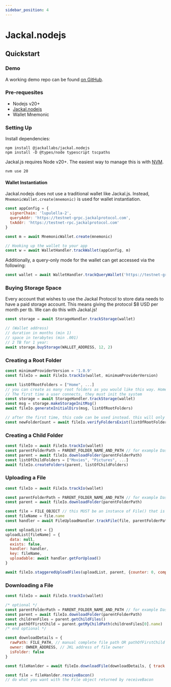 ```yaml
---
sidebar_position: 4
---
```


# Jackal.nodejs

## Quickstart

### Demo

A working demo repo can be found [on GitHub](https://github.com/JackalLabs/pup-demo).

### Pre-requesites

* Nodejs v20+
* [Jackal.nodejs](https://www.npmjs.com/package/@jackallabs/jackal.nodejs)
* Wallet Mnemonic

### Setting Up

Install dependencies:

```shell
npm install @jackallabs/jackal.nodejs
npm install -D @types/node typescript tscpaths
```

Jackal.js requires Node v20+. The easiest way to manage this is
with [NVM](https://github.com/nvm-sh/nvm#installing-and-updating).

```shell
nvm use 20
```

#### Wallet Instantiation

Jackal.nodejs does not use a traditional wallet like Jackal.js. Instead, `MnemonicWallet.create(mnemonic)` is used for
wallet instantiation.

```js
const appConfig = {
  signerChain: 'lupulella-2',
  queryAddr: 'https://testnet-grpc.jackalprotocol.com',
  txAddr: 'https://testnet-rpc.jackalprotocol.com'
}

const m = await MnemonicWallet.create(mnemonic)

// Hooking up the wallet to your app
const w = await WalletHandler.trackWallet(appConfig, m)
```

Additionally, a query-only mode for the wallet can get accessed via the following:

```js
const wallet = await WalletHandler.trackQueryWallet('https://testnet-grpc.jackalprotocol.com') // Use the gRPC-web address of your choice
```

### Buying Storage Space

Every account that wishes to use the Jackal Protocol to store data needs to have a paid storage account.
This means giving the protocol $8 USD per month per tb. We can do this with Jackal.js!

```js
const storage = await StorageHandler.trackStorage(wallet)

// (Wallet address)
// duration in months (min 1)
// space in terabytes (min .001)
// 2 TB for 1 year:
await storage.buyStorage(WALLET_ADDRESS, 12, 2)
```

### Creating a Root Folder

```js
const minimumProviderVersion = '1.0.9'
const fileIo = await FileIo.trackIo(wallet, minimumProviderVersion)

const listOfRootFolders = ["Home", ...]
// you can create as many root folders as you would like this way. Home is the Jackal Dashboard default root directory.
// The first time a user connects, they must init the system
const storage = await StorageHandler.trackStorage(wallet)
const msg = storage.makeStorageInitMsg()
await fileIo.generateInitialDirs(msg, listOfRootFolders)

// after the first time, this code can be used instead. this will only create new root folders if they don't already exist
const newFolderCount = await fileIo.verifyFoldersExist(listOfRootFolders)
```

### Creating a Child Folder

```js
const fileIo = await FileIo.trackIo(wallet)
const parentFolderPath = PARENT_FOLDER_NAME_AND_PATH // for example Dashboard's root folder path is s/Home
const parent = await fileIo.downloadFolder(parentFolderPath)
const listOfChildFolders = ["Movies", "Pictures", ...]
await fileIo.createFolders(parent, listOfChildFolders)
```

### Uploading a File

```js
const fileIo = await FileIo.trackIo(wallet)

const parentFolderPath = PARENT_FOLDER_NAME_AND_PATH // for example Dashboard's root folder path is s/Home
const parent = await fileIo.downloadFolder(parentFolderPath)

const file = FILE_OBJECT // this MUST be an instance of File() that is in the browser memory
const fileName = file.name
const handler = await FileUploadHandler.trackFile(file, parentFolderPath)

const uploadList = {}
uploadList[fileName] = {
  data: null,
  exists: false,
  handler: handler,
  key: fileName,
  uploadable: await handler.getForUpload()
}

await fileIo.staggeredUploadFiles(uploadList, parent, {counter: 0, complete: 0})
```

### Downloading a File

```js
const fileIo = await FileIo.trackIo(wallet)

/* optional */
const parentFolderPath = PARENT_FOLDER_NAME_AND_PATH // for example Dashboard's root folder path is s/Home
const parent = await fileIo.downloadFolder(parentFolderPath)
const childrenFiles = parent.getChildFiles()
const pathOfFirstChild = parent.getMyChildPath(childrenFiles[0].name)
/* end optional */

const downloadDetails = {
  rawPath: FILE_PATH, // manual complete file path OR pathOfFirstChild
  owner: OWNER_ADDRESS, // JKL address of file owner
  isFolder: false
}

const fileHanlder = await fileIo.downloadFile(downloadDetails, { track: 0 })

const file = fileHanlder.receiveBacon()
// do what you want with the File object returned by receiveBacon
```
